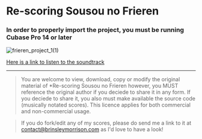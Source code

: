 # Re-scoring Sousou no Frieren
### In order to properly import the project, you must be running Cubase Pro 14 or later
![frieren_project_1(1)](https://github.com/user-attachments/assets/e5373116-dcb8-4225-a38b-7ea486c1e45b)

[Here is a link to listen to the soundtrack]()
  
---
> You are welcome to view, download, copy or modify the original material of *Re-scoring Sousou no Frieren however, you MUST reference the original author if you deciede to share it in any form. If you deciede to share it, you also must make available the source code (musically notated scores). This licence applies for both commercial and non-commercial usage.

> If you do fork/edit any of my scores, please do send me a link to it at contact@brinsleymorrison.com as I'd love to have a look!

